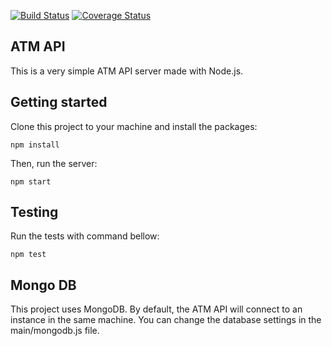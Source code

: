[![Build Status](https://travis-ci.org/djoca/atm-api.svg?branch=master)](https://travis-ci.org/djoca/atm-api)
[![Coverage Status](https://coveralls.io/repos/github/djoca/atm-api/badge.svg?branch=master)](https://coveralls.io/github/djoca/atm-api?branch=master)

## ATM API

This is a very simple ATM API server made with Node.js. 

## Getting started

Clone this project to your machine and install the packages:

    npm install

Then, run the server:

    npm start

## Testing

Run the tests with command bellow:

    npm test

## Mongo DB

This project uses MongoDB. By default, the ATM API will connect to an instance in the same machine. You can change the database settings in the main/mongodb.js file.

